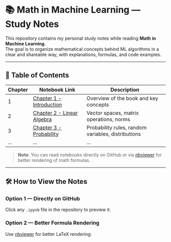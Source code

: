 # 📚 Math in Machine Learning — Study Notes

This repository contains my personal study notes while reading **Math in Machine Learning**.  
The goal is to organize mathematical concepts behind ML algorithms in a clear and shareable way, with explanations, formulas, and code examples.

---

## 📖 Table of Contents

| Chapter | Notebook Link | Description |
| ------- | ------------- | ----------- |
| 1 | [Chapter 1 - Introduction](chapter1.ipynb) | Overview of the book and key concepts |
| 2 | [Chapter 2 - Linear Algebra](chapter2.ipynb) | Vector spaces, matrix operations, norms |
| 3 | [Chapter 3 - Probability](chapter3.ipynb) | Probability rules, random variables, distributions |
| ... | ... | ... |

> **Note**: You can read notebooks directly on GitHub or via [nbviewer](https://nbviewer.org/) for better rendering of math formulas.

---

## 🛠 How to View the Notes

### Option 1 — Directly on GitHub
Click any `.ipynb` file in the repository to preview it.

### Option 2 — Better Formula Rendering
Use [nbviewer](https://nbviewer.org/) for better LaTeX rendering:
